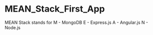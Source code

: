 # MEAN_Stack_First_App

MEAN Stack stands for
M - MongoDB
E - Express.js
A - Angular.js
N - Node.js
